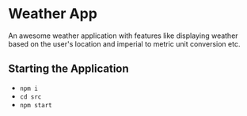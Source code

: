 # Weather App
An awesome weather application with features like displaying weather based on the user's location and imperial to metric unit conversion etc.

## Starting the Application 
- `npm i`
- `cd src`
- `npm start`


